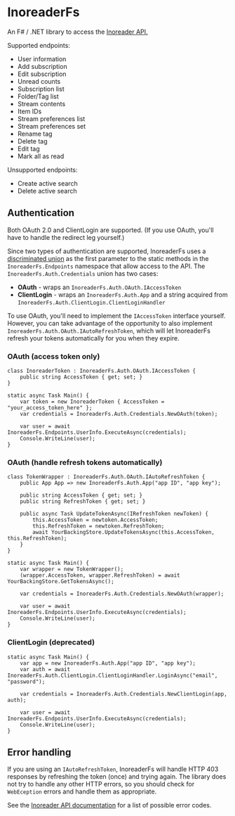 # InoreaderFs

An F# / .NET library to access the [Inoreader API.](https://www.inoreader.com/developers/)

Supported endpoints:

* User information
* Add subscription
* Edit subscription
* Unread counts
* Subscription list
* Folder/Tag list
* Stream contents
* Item IDs
* Stream preferences list
* Stream preferences set
* Rename tag
* Delete tag
* Edit tag
* Mark all as read

Unsupported endpoints:
* Create active search
* Delete active search

## Authentication

Both OAuth 2.0 and ClientLogin are supported.
(If you use OAuth, you'll have to handle the redirect leg yourself.)

Since two types of authentication are supported, InoreaderFs uses a
[discriminated union](https://docs.microsoft.com/en-us/dotnet/fsharp/language-reference/discriminated-unions)
as the first parameter to the static methods in the `InoreaderFs.Endpoints`
namespace that allow access to the API. The `InoreaderFs.Auth.Credentials`
union has two cases:

* **OAuth** - wraps an `InoreaderFs.Auth.OAuth.IAccessToken`
* **ClientLogin** - wraps an `InoreaderFs.Auth.App` and a string acquired from
  `InoreaderFs.Auth.ClientLogin.ClientLoginHandler`

To use OAuth, you'll need to implement the `IAccessToken` interface yourself.
However, you can take advantage of the opportunity to also implement
`InoreaderFs.Auth.OAuth.IAutoRefreshToken`, which will let InoreaderFs refresh
your tokens automatically for you when they expire.

### OAuth (access token only)

	class InoreaderToken : InoreaderFs.Auth.OAuth.IAccessToken {
		public string AccessToken { get; set; }
	}

	static async Task Main() {
		var token = new InoreaderToken { AccessToken = "your_access_token_here" };
		var credentials = InoreaderFs.Auth.Credentials.NewOAuth(token);

		var user = await InoreaderFs.Endpoints.UserInfo.ExecuteAsync(credentials);
		Console.WriteLine(user);
	}

### OAuth (handle refresh tokens automatically)

	class TokenWrapper : InoreaderFs.Auth.OAuth.IAutoRefreshToken {
		public App App => new InoreaderFs.Auth.App("app ID", "app key");

		public string AccessToken { get; set; }
		public string RefreshToken { get; set; }

		public async Task UpdateTokenAsync(IRefreshToken newToken) {
			this.AccessToken = newtoken.AccessToken;
			this.RefreshToken = newtoken.RefreshToken;
			await YourBackingStore.UpdateTokensAsync(this.AccessToken, this.RefreshToken);
		}
	}

	static async Task Main() {
		var wrapper = new TokenWrapper();
		(wrapper.AccessToken, wrapper.RefreshToken) = await YourBackingStore.GetTokensAsync();

		var credentials = InoreaderFs.Auth.Credentials.NewOAuth(wrapper);

		var user = await InoreaderFs.Endpoints.UserInfo.ExecuteAsync(credentials);
		Console.WriteLine(user);
	}

### ClientLogin (deprecated)

	static async Task Main() {
		var app = new InoreaderFs.Auth.App("app ID", "app key");
		var auth = await InoreaderFs.Auth.ClientLogin.ClientLoginHandler.LoginAsync("email", "password");

		var credentials = InoreaderFs.Auth.Credentials.NewClientLogin(app, auth);

		var user = await InoreaderFs.Endpoints.UserInfo.ExecuteAsync(credentials);
		Console.WriteLine(user);
	}

## Error handling

If you are using an `IAutoRefreshToken`, InoreaderFs will handle HTTP 403
responses by refreshing the token (once) and trying again. The library does
not try to handle any other HTTP errors, so you should check for `WebEception`
errors and handle them as appropriate.

See the [Inoreader API documentation](https://www.inoreader.com/developers/error-handling)
for a list of possible error codes.
